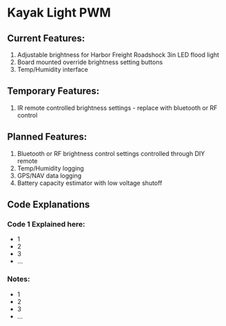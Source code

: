 # Kayak Light PWM

## Current Features:
1. Adjustable brightness for Harbor Freight Roadshock 3in LED flood light
2. Board mounted override brightness setting buttons
4. Temp/Humidity interface

## Temporary Features:
1. IR remote controlled brightness settings - replace with bluetooth or RF control

## Planned Features:
1. Bluetooth or RF brightness control settings controlled through DIY remote
2. Temp/Humidity logging
3. GPS/NAV data logging
4. Battery capacity estimator with low voltage shutoff

## Code Explanations

### Code 1 Explained here:

- 1
- 2
- 3
- ...

### Notes:

- 1
- 2
- 3
- ...
